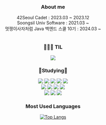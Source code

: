 <div align = center>
<h3> About me </h3>
42Seoul Cadet : 2023.03 ~ 2023.12 <br>
Soongsil Univ Software : 2021.03 ~ <br>
멋쟁이사자처럼 Java 백엔드 스쿨 10기 : 2024.03 ~ <br>
</div>
<br>
<div align = center>
<h3>👩🏼‍💻 TIL </h3>
  <a href="https://velog.io/@minjiki2/posts"><img src="https://img.shields.io/badge/Velog-3DDC84?style=flat-square&logo=Blogger&logoColor=white"/></a>

  
  

<h3>📒Studying📒</h3>
<img src="https://img.shields.io/badge/C++-0067A3?style=flat-square&logo=C++&logoColor=white"/>
<img src="https://img.shields.io/badge/C-A8B9CC?style=flat-square&logo=C&logoColor=white"/>
<img src="https://img.shields.io/badge/Java-007396?style=flat-square&logo=Java&logoColor=white"/>
<img src="https://img.shields.io/badge/Python-3776AB?style=flat-square&logo=Python&logoColor=white"/>
<img src="https://img.shields.io/badge/JavaScript-F7DF1E?style=flat-square&logo=JavaScript&logoColor=white"/>
<br/>

<img src="https://img.shields.io/badge/Spring-6DB33F?style=flat-square&logo=Spring&logoColor=white"/>
<img src="https://img.shields.io/badge/Selenium-43B02A?style=flat-square&logo=Selenium&logoColor=white"/>
<img src="https://img.shields.io/badge/Bootstrap-563D7C?style=flat-square&logo=bootstrap&logoColor=white"/>
<img src="https://img.shields.io/badge/MySQL-4479A1?style=flat-square&logo=MySQL&logoColor=white"/>

<br/>
<img src="https://img.shields.io/badge/Git-F05032?style=flat-square&logo=git&logoColor=white"/>
  <img src="https://img.shields.io/badge/Linux-FCC624?style=flat-square&logo=linux&logoColor=black"/>
  <img src="https://img.shields.io/badge/Ubuntu-E95420?style=flat-square&logo=Ubuntu&logoColor=white"/>



<h3> Most Used Languages </h3>


[![Top Langs](https://github-readme-stats.vercel.app/api/top-langs/?username=minjikimkim2222)](https://github.com/anuraghazra/github-readme-stats)


  

</div>

